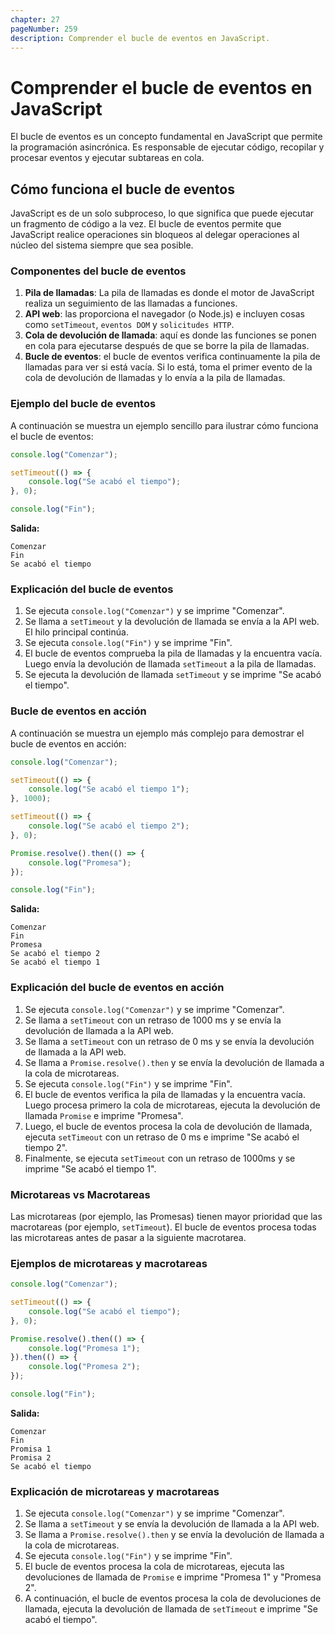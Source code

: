 ```yaml
---
chapter: 27
pageNumber: 259
description: Comprender el bucle de eventos en JavaScript.
---
```


# Comprender el bucle de eventos en JavaScript

El bucle de eventos es un concepto fundamental en JavaScript que permite la programación asincrónica. Es responsable de ejecutar código, recopilar y procesar eventos y ejecutar subtareas en cola.

## Cómo funciona el bucle de eventos

JavaScript es de un solo subproceso, lo que significa que puede ejecutar un fragmento de código a la vez. El bucle de eventos permite que JavaScript realice operaciones sin bloqueos al delegar operaciones al núcleo del sistema siempre que sea posible.

### Componentes del bucle de eventos

1. **Pila de llamadas**: La pila de llamadas es donde el motor de JavaScript realiza un seguimiento de las llamadas a funciones.
2. **API web**: las proporciona el navegador (o Node.js) e incluyen cosas como `setTimeout`, `eventos DOM` y `solicitudes HTTP`.
3. **Cola de devolución de llamada**: aquí es donde las funciones se ponen en cola para ejecutarse después de que se borre la pila de llamadas.
4. **Bucle de eventos**: el bucle de eventos verifica continuamente la pila de llamadas para ver si está vacía. Si lo está, toma el primer evento de la cola de devolución de llamadas y lo envía a la pila de llamadas.

### Ejemplo del bucle de eventos

A continuación se muestra un ejemplo sencillo para ilustrar cómo funciona el bucle de eventos:

```javascript
console.log("Comenzar");

setTimeout(() => {
    console.log("Se acabó el tiempo");
}, 0);

console.log("Fin");
```

**Salida:**

```text
Comenzar
Fin
Se acabó el tiempo
```

### Explicación del bucle de eventos

1. Se ejecuta `console.log("Comenzar")` y se imprime "Comenzar".
2. Se llama a `setTimeout` y la devolución de llamada se envía a la API web. El hilo principal continúa.
3. Se ejecuta `console.log("Fin")` y se imprime "Fin".
4. El bucle de eventos comprueba la pila de llamadas y la encuentra vacía. Luego envía la devolución de llamada `setTimeout` a la pila de llamadas.
5. Se ejecuta la devolución de llamada `setTimeout` y se imprime "Se acabó el tiempo".

### Bucle de eventos en acción

A continuación se muestra un ejemplo más complejo para demostrar el bucle de eventos en acción:

```javascript
console.log("Comenzar");

setTimeout(() => {
    console.log("Se acabó el tiempo 1");
}, 1000);

setTimeout(() => {
    console.log("Se acabó el tiempo 2");
}, 0);

Promise.resolve().then(() => {
    console.log("Promesa");
});

console.log("Fin");
```

**Salida:**

```text
Comenzar
Fin
Promesa
Se acabó el tiempo 2
Se acabó el tiempo 1
```

### Explicación del bucle de eventos en acción

1. Se ejecuta `console.log("Comenzar")` y se imprime "Comenzar".
2. Se llama a `setTimeout` con un retraso de 1000 ms y se envía la devolución de llamada a la API web.
3. Se llama a `setTimeout` con un retraso de 0 ms y se envía la devolución de llamada a la API web.
4. Se llama a `Promise.resolve().then` y se envía la devolución de llamada a la cola de microtareas.
5. Se ejecuta `console.log("Fin")` y se imprime "Fin".
6. El bucle de eventos verifica la pila de llamadas y la encuentra vacía. Luego procesa primero la cola de microtareas, ejecuta la devolución de llamada `Promise` e ​​imprime "Promesa".
7. Luego, el bucle de eventos procesa la cola de devolución de llamada, ejecuta `setTimeout` con un retraso de 0 ms e imprime "Se acabó el tiempo 2".
8. Finalmente, se ejecuta `setTimeout` con un retraso de 1000ms y se imprime "Se acabó el tiempo 1".

### Microtareas vs Macrotareas

Las microtareas (por ejemplo, las Promesas) tienen mayor prioridad que las macrotareas (por ejemplo, `setTimeout`). El bucle de eventos procesa todas las microtareas antes de pasar a la siguiente macrotarea.

### Ejemplos de microtareas y macrotareas

```javascript
console.log("Comenzar");

setTimeout(() => {
    console.log("Se acabó el tiempo");
}, 0);

Promise.resolve().then(() => {
    console.log("Promesa 1");
}).then(() => {
    console.log("Promesa 2");
});

console.log("Fin");
```

**Salida:**

```Text
Comenzar
Fin
Promisa 1
Promisa 2
Se acabó el tiempo
```

### Explicación de microtareas y macrotareas

1. Se ejecuta `console.log("Comenzar")` y se imprime "Comenzar".
2. Se llama a `setTimeout` y se envía la devolución de llamada a la API web.
3. Se llama a `Promise.resolve().then` y se envía la devolución de llamada a la cola de microtareas.
4. Se ejecuta `console.log("Fin")` y se imprime "Fin".
5. El bucle de eventos procesa la cola de microtareas, ejecuta las devoluciones de llamada de `Promise` e ​​imprime "Promesa 1" y "Promesa 2".
6. A continuación, el bucle de eventos procesa la cola de devoluciones de llamada, ejecuta la devolución de llamada de `setTimeout` e imprime "Se acabó el tiempo".
